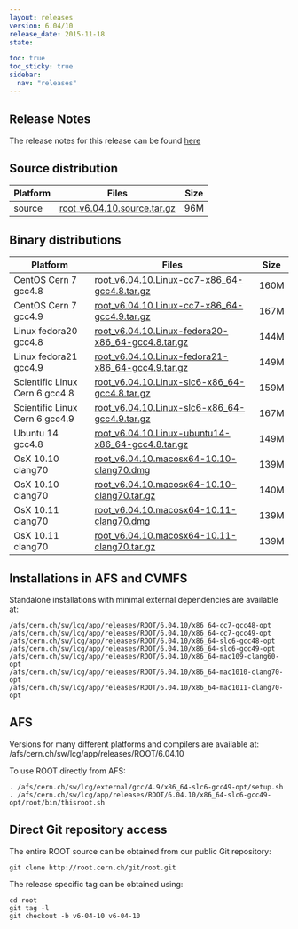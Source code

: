 ```yaml
---
layout: releases
version: 6.04/10
release_date: 2015-11-18
state:

toc: true
toc_sticky: true
sidebar:
  nav: "releases"
---
```



## Release Notes

The release notes for this release can be found [here](https://root.cern.ch/root/html604/notes/release-notes.html#release-6.0410)

## Source distribution

| Platform       | Files | Size |
|-----------|-------|-----|
| source | [root_v6.04.10.source.tar.gz](https://root.cern.ch/download/root_v6.04.10.source.tar.gz) |  96M |


## Binary distributions

| Platform       | Files | Size |
|-----------|-------|-----|
| CentOS Cern 7 gcc4.8 | [root_v6.04.10.Linux-cc7-x86_64-gcc4.8.tar.gz](https://root.cern.ch/download/root_v6.04.10.Linux-cc7-x86_64-gcc4.8.tar.gz) | 160M |
| CentOS Cern 7 gcc4.9 | [root_v6.04.10.Linux-cc7-x86_64-gcc4.9.tar.gz](https://root.cern.ch/download/root_v6.04.10.Linux-cc7-x86_64-gcc4.9.tar.gz) | 167M |
| Linux fedora20 gcc4.8 | [root_v6.04.10.Linux-fedora20-x86_64-gcc4.8.tar.gz](https://root.cern.ch/download/root_v6.04.10.Linux-fedora20-x86_64-gcc4.8.tar.gz) | 144M |
| Linux fedora21 gcc4.9 | [root_v6.04.10.Linux-fedora21-x86_64-gcc4.9.tar.gz](https://root.cern.ch/download/root_v6.04.10.Linux-fedora21-x86_64-gcc4.9.tar.gz) | 149M |
| Scientific Linux Cern 6 gcc4.8 | [root_v6.04.10.Linux-slc6-x86_64-gcc4.8.tar.gz](https://root.cern.ch/download/root_v6.04.10.Linux-slc6-x86_64-gcc4.8.tar.gz) | 159M |
| Scientific Linux Cern 6 gcc4.9 | [root_v6.04.10.Linux-slc6-x86_64-gcc4.9.tar.gz](https://root.cern.ch/download/root_v6.04.10.Linux-slc6-x86_64-gcc4.9.tar.gz) | 167M |
| Ubuntu 14 gcc4.8 | [root_v6.04.10.Linux-ubuntu14-x86_64-gcc4.8.tar.gz](https://root.cern.ch/download/root_v6.04.10.Linux-ubuntu14-x86_64-gcc4.8.tar.gz) | 149M |
| OsX 10.10 clang70 | [root_v6.04.10.macosx64-10.10-clang70.dmg](https://root.cern.ch/download/root_v6.04.10.macosx64-10.10-clang70.dmg) | 139M |
| OsX 10.10 clang70 | [root_v6.04.10.macosx64-10.10-clang70.tar.gz](https://root.cern.ch/download/root_v6.04.10.macosx64-10.10-clang70.tar.gz) | 140M |
| OsX 10.11 clang70 | [root_v6.04.10.macosx64-10.11-clang70.dmg](https://root.cern.ch/download/root_v6.04.10.macosx64-10.11-clang70.dmg) | 139M |
| OsX 10.11 clang70 | [root_v6.04.10.macosx64-10.11-clang70.tar.gz](https://root.cern.ch/download/root_v6.04.10.macosx64-10.11-clang70.tar.gz) | 139M |



## Installations in AFS and CVMFS
Standalone installations with minimal external dependencies are available at:
~~~
/afs/cern.ch/sw/lcg/app/releases/ROOT/6.04.10/x86_64-cc7-gcc48-opt
/afs/cern.ch/sw/lcg/app/releases/ROOT/6.04.10/x86_64-cc7-gcc49-opt
/afs/cern.ch/sw/lcg/app/releases/ROOT/6.04.10/x86_64-slc6-gcc48-opt
/afs/cern.ch/sw/lcg/app/releases/ROOT/6.04.10/x86_64-slc6-gcc49-opt
/afs/cern.ch/sw/lcg/app/releases/ROOT/6.04.10/x86_64-mac109-clang60-opt
/afs/cern.ch/sw/lcg/app/releases/ROOT/6.04.10/x86_64-mac1010-clang70-opt
/afs/cern.ch/sw/lcg/app/releases/ROOT/6.04.10/x86_64-mac1011-clang70-opt
~~~

## AFS
Versions for many different platforms and compilers are available at:
/afs/cern.ch/sw/lcg/app/releases/ROOT/6.04.10

To use ROOT directly from AFS:
~~~
. /afs/cern.ch/sw/lcg/external/gcc/4.9/x86_64-slc6-gcc49-opt/setup.sh
. /afs/cern.ch/sw/lcg/app/releases/ROOT/6.04.10/x86_64-slc6-gcc49-opt/root/bin/thisroot.sh
~~~

## Direct Git repository access
The entire ROOT source can be obtained from our public Git repository:

~~~
git clone http://root.cern.ch/git/root.git
~~~
The release specific tag can be obtained using:
~~~
cd root
git tag -l
git checkout -b v6-04-10 v6-04-10
~~~
